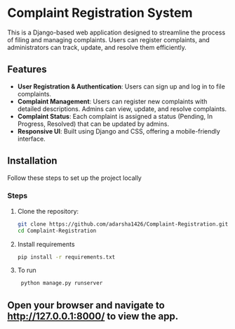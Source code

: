 # Complaint Registration System

This is a Django-based web application designed to streamline the process of filing and managing complaints. Users can register complaints, and administrators can track, update, and resolve them efficiently.

## Features

- **User Registration & Authentication**: Users can sign up and log in to file complaints.
- **Complaint Management**: Users can register new complaints with detailed descriptions. Admins can view, update, and resolve complaints.
- **Complaint Status**: Each complaint is assigned a status (Pending, In Progress, Resolved) that can be updated by admins.
- **Responsive UI**: Built using Django and CSS, offering a mobile-friendly interface.

## Installation

Follow these steps to set up the project locally

### Steps

1. Clone the repository:
   ```bash
   git clone https://github.com/adarsha1426/Complaint-Registration.git
   cd Complaint-Registration
2. Install requirements
    ```bash
    pip install -r requirements.txt
3. To run
    ```bash
     python manage.py runserver

## Open your browser and navigate to http://127.0.0.1:8000/ to view the app.
    
